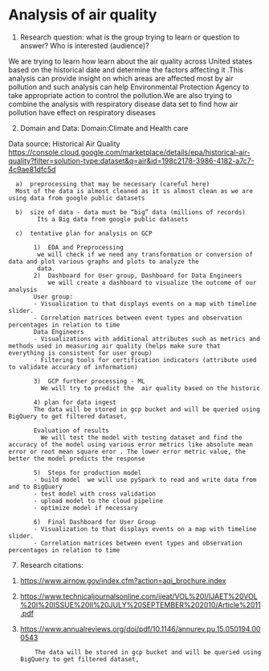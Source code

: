 # Analysis of air quality 
1) Research question:  what is the group trying to learn or question to answer? Who is interested (audience)?

We are trying to learn how learn about the air quality across United states based on the historical date and determine the factors affecting it .This analysis can provide insight on which areas are affected most by air pollution and such analysis can help Environmental Protection Agency to take appropriate action to control the pollution.We are also trying to combine the analysis with respiratory disease data set to find how air pollution have effect on respiratory diseases 

2)  Domain and Data: 
Domain:Climate and Health care

Data source: Historical Air Quality
https://console.cloud.google.com/marketplace/details/epa/historical-air-quality?filter=solution-type:dataset&q=air&id=198c2178-3986-4182-a7c7-4c9ae81dfc5d

      a)  preprocessing that may be necessary (careful here)
      Most of the data is almost cleaned as it is almost clean as we are using data from google public datasets

      b)  size of data - data must be “big” data (millions of records)
            Its a Big data from google public datasets

      c)  tentative plan for analysis on GCP

           1)  EDA and Preprocessing
            we will check if we need any transformation or conversion of data and plot various graphs and plots to analyze the
            data.
           2)  Dashboard for User group, Dashboard for Data Engineers
               we will create a dashboard to visualize the outcome of our analysis
           User group:
           - Visualization to that displays events on a map with timeline slider.
           - Correlation matrices between event types and observation percentages in relation to time
           Data Engineers
           - Visualizations with additional attributes such as metrics and methods used in measuring air quality (helps make sure that               everything is consistent for user group)
           - Filtering tools for certification indicators (attribute used to validate accuracy of information)
           
           3)  GCP further processing - ML
             We will try to predict the  air quality based on the historic  

           4) plan for data ingest
           The data will be stored in gcp bucket and will be queried using BigQuery to get filtered dataset,
            
           Evaluation of results
             We will test the model with testing dataset and find the accuracy of the model using various error metrics like absolute mean error or root mean square eror . The lower error metric value, the better the model predicts the response
             
           5)  Steps for production model
           - build model  we will use pySpark to read and write data from and to BigQuery 
           - test model with cross validation
           - upload model to the cloud pipeline
           - optimize model if necessary
          
           6)  Final Dashboard for User Group
           - Visualization to that displays events on a map with timeline slider.
           - Correlation matrices between event types and observation percentages in relation to time
 7)  Research citations:   
1. https://www.airnow.gov/index.cfm?action=aqi_brochure.index
2. https://www.technicaljournalsonline.com/ijeat/VOL%20I/IJAET%20VOL%20I%20ISSUE%20II%20JULY%20SEPTEMBER%202010/Article%2011.pdf
3. https://www.annualreviews.org/doi/pdf/10.1146/annurev.pu.15.050194.000543 


           The data will be stored in gcp bucket and will be queried using BigQuery to get filtered dataset,
